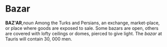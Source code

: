 # Bazar

**BAZ'AR**,_noun_ Among the Turks and Persians, an exchange, market-place, or place where goods are exposed to sale. Some bazars are open, others are covered with lofty ceilings or domes, pierced to give light. The _bazar_ at Tauris will contain 30, 000 men.